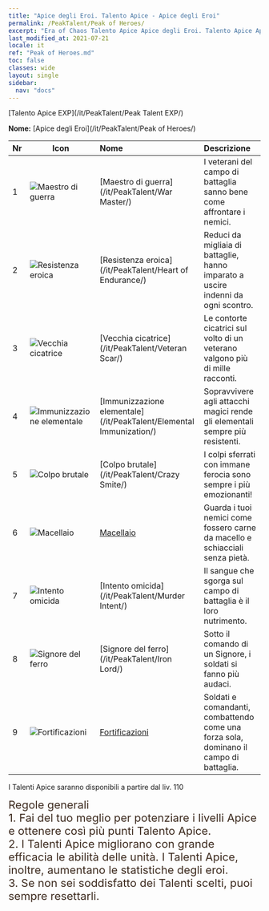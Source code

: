 ```yaml
---
title: "Apice degli Eroi. Talento Apice - Apice degli Eroi"
permalink: /PeakTalent/Peak of Heroes/
excerpt: "Era of Chaos Talento Apice Apice degli Eroi. Talento Apice Apice degli Eroi. Apice degli Eroi"
last_modified_at: 2021-07-21
locale: it
ref: "Peak of Heroes.md"
toc: false
classes: wide
layout: single
sidebar:
  nav: "docs"
---
```


  [Talento Apice EXP](/it/PeakTalent/Peak Talent EXP/)

  **Nome:** [Apice degli Eroi](/it/PeakTalent/Peak of Heroes/)

  | Nr | Icon | Nome | Descrizione |
  |:---|------|:-----------|:-----------|
  | 1 | ![Maestro di guerra](/images/pt/talent_1001.png) | [Maestro di guerra](/it/PeakTalent/War Master/) | I veterani del campo di battaglia sanno bene come affrontare i nemici. |
  | 2 | ![Resistenza eroica](/images/pt/talent_1002.png) | [Resistenza eroica](/it/PeakTalent/Heart of Endurance/) | Reduci da migliaia di battaglie, hanno imparato a uscire indenni da ogni scontro. |
  | 3 | ![Vecchia cicatrice](/images/pt/talent_1003.png) | [Vecchia cicatrice](/it/PeakTalent/Veteran Scar/) | Le contorte cicatrici sul volto di un veterano valgono più di mille racconti. |
  | 4 | ![Immunizzazione elementale](/images/pt/talent_1004.png) | [Immunizzazione elementale](/it/PeakTalent/Elemental Immunization/) | Sopravvivere agli attacchi magici rende gli elementali sempre più resistenti. |
  | 5 | ![Colpo brutale](/images/pt/talent_1005.png) | [Colpo brutale](/it/PeakTalent/Crazy Smite/) | I colpi sferrati con immane ferocia sono sempre i più emozionanti! |
  | 6 | ![Macellaio](/images/pt/talent_1006.png) | [Macellaio](/it/PeakTalent/Butcher/) | Guarda i tuoi nemici come fossero carne da macello e schiacciali senza pietà. |
  | 7 | ![Intento omicida](/images/pt/talent_1007.png) | [Intento omicida](/it/PeakTalent/Murder Intent/) | Il sangue che sgorga sul campo di battaglia è il loro nutrimento. |
  | 8 | ![Signore del ferro](/images/pt/talent_1008.png) | [Signore del ferro](/it/PeakTalent/Iron Lord/) | Sotto il comando di un Signore, i soldati si fanno più audaci. |
  | 9 | ![Fortificazioni](/images/pt/talent_1009.png) | [Fortificazioni](/it/PeakTalent/Fortifications/) | Soldati e comandanti, combattendo come una forza sola, dominano il campo di battaglia. |



  I Talenti Apice saranno disponibili a partire dal liv. 110

  <span style="color: #3c2a1e;font-size:22px">Regole generali</span><br/><span style="color: #3c2a1e;font-size:22px">1. Fai del tuo meglio per potenziare i livelli Apice e ottenere così più punti Talento Apice. </span><br/><span style="color: #3c2a1e;font-size:22px">2. I Talenti Apice migliorano con grande efficacia le abilità delle unità. I Talenti Apice, inoltre, aumentano le statistiche degli eroi. </span><br/><span style="color: #3c2a1e;font-size:22px">3. Se non sei soddisfatto dei Talenti scelti, puoi sempre resettarli.</span><br/>

